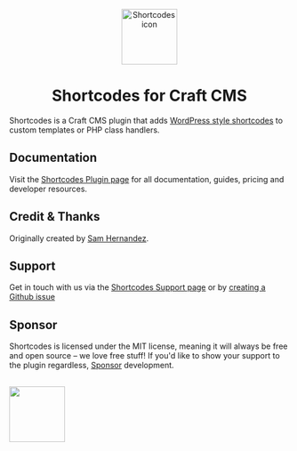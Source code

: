 <p align="center"><img src="https://verbb.imgix.net/plugins/shortcodes/shortcodes-icon.svg" width="100" height="100" alt="Shortcodes icon"></p>
<h1 align="center">Shortcodes for Craft CMS</h1>

Shortcodes is a Craft CMS plugin that adds [WordPress style shortcodes](https://support.wordpress.com/shortcodes/) to custom templates or PHP class handlers.

## Documentation
Visit the [Shortcodes Plugin page](https://verbb.io/craft-plugins/shortcodes) for all documentation, guides, pricing and developer resources.

## Credit & Thanks
Originally created by [Sam Hernandez](https://github.com/samhernandez).

## Support
Get in touch with us via the [Shortcodes Support page](https://verbb.io/craft-plugins/shortcodes/support) or by [creating a Github issue](https://github.com/verbb/shortcodes/issues)

## Sponsor
Shortcodes is licensed under the MIT license, meaning it will always be free and open source – we love free stuff! If you'd like to show your support to the plugin regardless, [Sponsor](https://github.com/sponsors/verbb) development.

<h2></h2>

<a href="https://verbb.io" target="_blank">
    <img width="100" src="https://verbb.io/assets/img/verbb-pill.svg">
</a>
